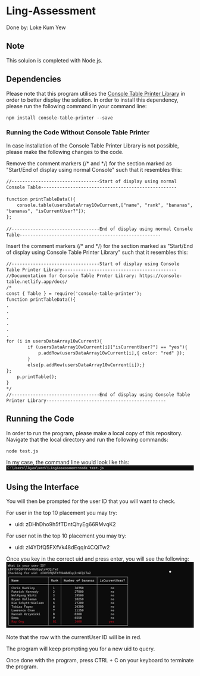 # Ling-Assessment
Done by: Loke Kum Yew

## Note
This soluion is completed with Node.js.

## Dependencies 
Please note that this program utilises the [Console Table Printer Library](https://console-table.netlify.app/docs/) in order to better display the solution.
In order to install this dependency, please run the following command in your command line:
```
npm install console-table-printer --save
```
### Running the Code Without Console Table Printer
In case installation of the Console Table Printer Library is not possible, please make the following changes to the code. 

Remove the comment markers (/* and */) for the section marked as "Start/End of display using normal Console"
such that it resembles this:
```
//---------------------------------Start of display using normal Console Table---------------------------------------------------

function printTableData(){
	console.table(usersDataArray10wCurrent,["name", "rank", "bananas", "bananas", "isCurrentUser?"]);
};

//---------------------------------End of display using normal Console Table-----------------------------------------------------

```

Insert the comment markers (/* and */) for the section marked as "Start/End of display using Console Table Printer Library"
such that it resembles this:
```
//---------------------------------Start of display using Console Table Printer Library-------------------------------------------
//Documentation for Console Table Prnter Library: https://console-table.netlify.app/docs/
/*
const { Table } = require('console-table-printer');
function printTableData(){
.
.
.
.
.
.
for (i in usersDataArray10wCurrent){
		if (usersDataArray10wCurrent[i]["isCurrentUser?"] == "yes"){
			p.addRow(usersDataArray10wCurrent[i],{ color: "red" });
		}
		else{p.addRow(usersDataArray10wCurrent[i]);}
};
	p.printTable();
}
*/
//---------------------------------End of display using Console Table Printer Library---------------------------------------------
```

## Running the Code
In order to run the program, please make a local copy of this repository.
Navigate that the local directory and run the following commands:

```
node test.js
```

In my case, the command line would look like this:
![image info](./pictures/runCommand.png)

## Using the Interface
You will then be prompted for the user ID that you will want to check.

For user in the top 10 placement you may try:

- uid: zDHhDho9h5fTDntQhyEg66RMvqK2

For user not in the top 10 placement you may try:

- uid: zI4YDfQ5FXfVk48dEqqlr4CQiTw2

Once you key in the correct uid and press enter, you will see the following:
![image info](./pictures/results.png)

Note that the row with the currentUser ID will be in red.

The program will keep prompting you for a new uid to query.

Once done with the program, press CTRL + C on your keyboard to terminate the program.
